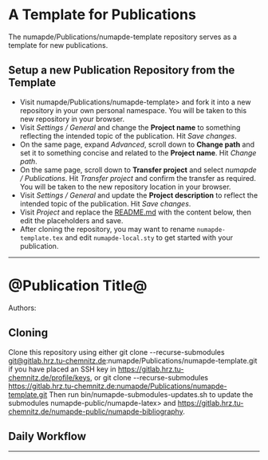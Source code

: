 # A Template for Publications

The numapde/Publications/numapde-template repository serves as a template for new publications.

## Setup a new Publication Repository from the Template
* Visit numapde/Publications/numapde-template> and fork it into a new repository in your own personal namespace.
You will be taken to this new repository in your browser.
* Visit _Settings / General_ and change the **Project name** to something reflecting the intended topic of the publication.
Hit _Save changes_.
* On the same page, expand _Advanced_, scroll down to **Change path** and set it to something concise and related to the **Project name**.
Hit _Change path_.
* On the same page, scroll down to **Transfer project** and select _numapde / Publications_.
Hit _Transfer project_ and confirm the transfer as required.
You will be taken to the new repository location in your browser.
* Visit _Settings / General_ and update the **Project description** to reflect the intended topic of the publication.
Hit _Save changes_.
* Visit _Project_ and replace the [README.md](README.md) with the content below, then edit the placeholders and save.
* After cloning the repository, you may want to rename `numapde-template.tex` and edit `numapde-local.sty` to get started with your publication.

--------------------------
# @Publication Title@
Authors:

## Cloning
Clone this repository using either
    git clone --recurse-submodules git@gitlab.hrz.tu-chemnitz.de:numapde/Publications/numapde-template.git 
if you have placed an SSH key in https://gitlab.hrz.tu-chemnitz.de/profile/keys, or 
    git clone --recurse-submodules https://gitlab.hrz.tu-chemnitz.de:numapde/Publications/numapde-template.git 
Then run 
    bin/numapde-submodules-updates.sh
to update the submodules numapde-public/numapde-latex> and https://gitlab.hrz.tu-chemnitz.de/numapde-public/numapde-bibliography.

## Daily Workflow

--------------------------


